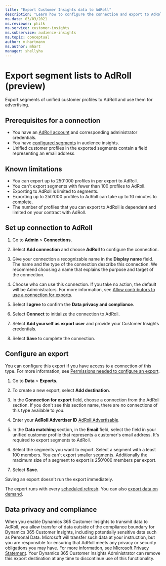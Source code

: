 ```yaml
---
title: "Export Customer Insights data to AdRoll"
description: "Learn how to configure the connection and export to AdRoll."
ms.date: 03/03/2021
ms.reviewer: philk
ms.service: customer-insights
ms.subservice: audience-insights
ms.topic: conceptual
author: m-hartmann
ms.author: mhart
manager: shellyha
---
```


# Export segment lists to AdRoll (preview)

Export segments of unified customer profiles to AdRoll and use them for advertising. 

## Prerequisites for a connection

-	You have an [AdRoll account](https://www.adroll.com/) and corresponding administrator credentials.
-	You have [configured segments](segments.md) in audience insights.
-	Unified customer profiles in the exported segments contain a field representing an email address.

## Known limitations

- You can export up to 250'000 profiles in per export to AdRoll.
- You can't export segments with fewer than 100 profiles to AdRoll. 
- Exporting to AdRoll is limited to segments.
- Exporting up to 250'000 profiles to AdRoll can take up to 10 minutes to complete. 
- The number of profiles that you can export to AdRoll is dependent and limited on your contract with AdRoll.

## Set up connection to AdRoll

1. Go to **Admin** > **Connections**.

1. Select **Add connection** and choose **AdRoll** to configure the connection.

1. Give your connection a recognizable name in the **Display name** field. The name and the type of the connection describe this connection. We recommend choosing a name that explains the purpose and target of the connection.

1. Choose who can use this connection. If you take no action, the default will be Administrators. For more information, see [Allow contributors to use a connection for exports](connection.md#allow-contributors-to-use-a-connection-for-exports).

1. Select **I agree** to confirm the **Data privacy and compliance**.

1. Select **Connect** to initialize the connection to AdRoll.

1. Select **Add yourself as export user** and provide your Customer Insights credentials.

1. Select **Save** to complete the connection.

## Configure an export

You can configure this export if you have access to a connection of this type. For more information, see [Permissions needed to configure an export](export-destinations.md#set-up-a-new-export).

1. Go to **Data** > **Exports**.

1. To create a new export, select **Add destination**.

1. In the **Connection for export** field, choose a connection from the AdRoll section. If you don't see this section name, there are no connections of this type available to you.

1. Enter your **AdRoll Advertiser ID** [AdRoll Advertisable](https://help.adroll.com/hc/en-us/articles/212011838-Advertiser-Profiles).

3. In the **Data matching** section, in the **Email** field, select the field in your unified customer profile that represents a customer's email address. It's required to export segments to AdRoll.

1. Select the segments you want to export. Select a segment with a least 100 members. You can't export smaller segments. Additionally the maximum size of a segment to export is 250'000 members per export. 

1. Select **Save**.

Saving an export doesn't run the export immediately.

The export runs with every [scheduled refresh](system.md#schedule-tab). 
You can also [export data on demand](export-destinations.md#run-export-on-demand). 


## Data privacy and compliance

When you enable Dynamics 365 Customer Insights to transmit data to AdRoll, you allow transfer of data outside of the compliance boundary for Dynamics 365 Customer Insights, including potentially sensitive data such as Personal Data. Microsoft will transfer such data at your instruction, but you are responsible for ensuring that AdRoll meets any privacy or security obligations you may have. For more information, see [Microsoft Privacy Statement](https://go.microsoft.com/fwlink/?linkid=396732).
Your Dynamics 365 Customer Insights Administrator can remove this export destination at any time to discontinue use of this functionality.
